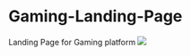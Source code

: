 # Gaming-Landing-Page
Landing Page for Gaming platform
![]([https://github.com/SurajRawat12345/Gaming-Landing-Page/blob/master/Gaming-gif.gif)
